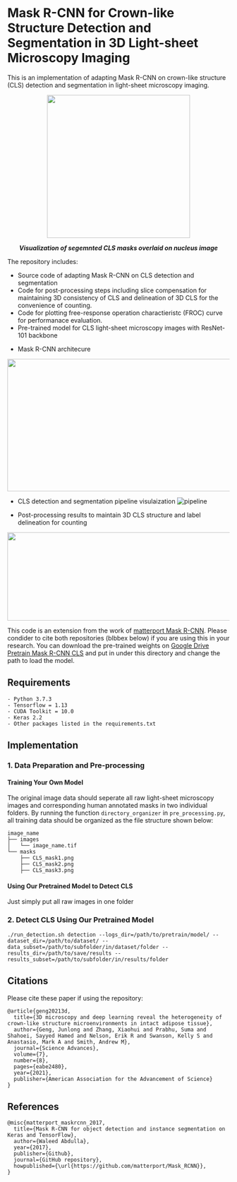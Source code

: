 # Mask R-CNN for Crown-like Structure Detection and Segmentation in 3D Light-sheet Microscopy Imaging
This is an implementation of adapting Mask R-CNN on crown-like structure (CLS) detection and segmentation in light-sheet microscopy imaging.
<p align="center">
    <img src="figures/overlay_segmentation.png" width="324" height="324">
</p>
<p align="center">
    <b><em>Visualization of segemnted CLS masks overlaid on nucleus image</em></b>
</p>

The repository includes:
* Source code of adapting Mask R-CNN on CLS detection and segmentation
* Code for post-processing steps including slice compensation for maintaining 3D consistency of CLS and delineation of 3D CLS for the convenience of counting.
* Code for plotting free-response operation charactieristc (FROC) curve for performanace evaluation.
* Pre-trained model for CLS light-sheet microscopy images with ResNet-101 backbone
- Mask R-CNN architecure
<p align="center">
    <img src="figures/maskrcnn.png" width="600" height="300">
</p>

- CLS detection and segmentation pipeline visulaization 
![pipeline](figures/pipeline.png)

- Post-processing results to maintain 3D CLS structure and label delineation for counting
<p align="center">
    <img src="figures/post_processing.png" width="600" height="200">
</p>

This code is an extension from the work of [matterport Mask R-CNN](https://github.com/matterport/Mask_RCNN). Please condider to cite both repositories (blbbex below) if you are using this in your research. You can download the pre-trained weights on [Google Drive Pretrain Mask R-CNN CLS](https://drive.google.com/file/d/10vgXowD2M8xRrs6-A5pXCUbDlOUfan2A/view?usp=sharing) and put in under this directory and change the path to load the model.

## Requirements
```
- Python 3.7.3
- Tensorflow = 1.13
- CUDA Toolkit = 10.0
- Keras 2.2
- Other packages listed in the requirements.txt
```
## Implementation
### 1. Data Preparation and Pre-processing
#### Training Your Own Model
The original image data should seperate all raw light-sheet microscopy images and corresponding human annotated masks in two individual folders. By running the function `directory_organizer` in `pre_processing.py`, all training data should be organized as the file structure shown below:
```
image_name
├── images
│   └── image_name.tif
└── masks
    ├── CLS_mask1.png
    ├── CLS_mask2.png
    ├── CLS_mask3.png
```
#### Using Our Pretrained Model to Detect CLS
Just simply put all raw images in one folder

### 2. Detect CLS Using Our Pretrained Model
```
./run_detection.sh detection --logs_dir=/path/to/pretrain/model/ --dataset_dir=/path/to/dataset/ --data_subset=/path/to/subfolder/in/dataset/folder --results_dir=/path/to/save/results --results_subset=/path/to/subfolder/in/results/folder
```
## Citations
Please cite these paper if using the repository:
```
@article{geng20213d,
  title={3D microscopy and deep learning reveal the heterogeneity of crown-like structure microenvironments in intact adipose tissue},
  author={Geng, Junlong and Zhang, Xiaohui and Prabhu, Suma and Shahoei, Sayyed Hamed and Nelson, Erik R and Swanson, Kelly S and Anastasio, Mark A and Smith, Andrew M},
  journal={Science Advances},
  volume={7},
  number={8},
  pages={eabe2480},
  year={2021},
  publisher={American Association for the Advancement of Science}
}
```
## References
```
@misc{matterport_maskrcnn_2017,
  title={Mask R-CNN for object detection and instance segmentation on Keras and TensorFlow},
  author={Waleed Abdulla},
  year={2017},
  publisher={Github},
  journal={GitHub repository},
  howpublished={\url{https://github.com/matterport/Mask_RCNN}},
}
```
